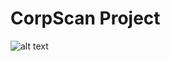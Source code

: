 # CorpScan Project

![alt text](https://github.com/PierreDenaes/Dow_J/blob/master/images/corpscanLogo.png)

